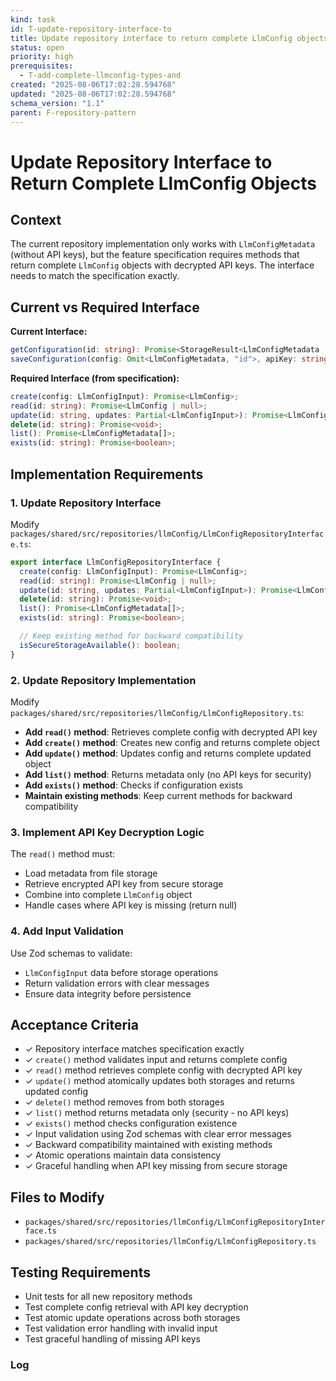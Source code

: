 ```yaml
---
kind: task
id: T-update-repository-interface-to
title: Update repository interface to return complete LlmConfig objects
status: open
priority: high
prerequisites:
  - T-add-complete-llmconfig-types-and
created: "2025-08-06T17:02:28.594768"
updated: "2025-08-06T17:02:28.594768"
schema_version: "1.1"
parent: F-repository-pattern
---
```


# Update Repository Interface to Return Complete LlmConfig Objects

## Context

The current repository implementation only works with `LlmConfigMetadata` (without API keys), but the feature specification requires methods that return complete `LlmConfig` objects with decrypted API keys. The interface needs to match the specification exactly.

## Current vs Required Interface

**Current Interface:**

```typescript
getConfiguration(id: string): Promise<StorageResult<LlmConfigMetadata | null>>;
saveConfiguration(config: Omit<LlmConfigMetadata, "id">, apiKey: string): Promise<StorageResult<string>>;
```

**Required Interface (from specification):**

```typescript
create(config: LlmConfigInput): Promise<LlmConfig>;
read(id: string): Promise<LlmConfig | null>;
update(id: string, updates: Partial<LlmConfigInput>): Promise<LlmConfig>;
delete(id: string): Promise<void>;
list(): Promise<LlmConfigMetadata[]>;
exists(id: string): Promise<boolean>;
```

## Implementation Requirements

### 1. Update Repository Interface

Modify `packages/shared/src/repositories/llmConfig/LlmConfigRepositoryInterface.ts`:

```typescript
export interface LlmConfigRepositoryInterface {
  create(config: LlmConfigInput): Promise<LlmConfig>;
  read(id: string): Promise<LlmConfig | null>;
  update(id: string, updates: Partial<LlmConfigInput>): Promise<LlmConfig>;
  delete(id: string): Promise<void>;
  list(): Promise<LlmConfigMetadata[]>;
  exists(id: string): Promise<boolean>;

  // Keep existing method for backward compatibility
  isSecureStorageAvailable(): boolean;
}
```

### 2. Update Repository Implementation

Modify `packages/shared/src/repositories/llmConfig/LlmConfigRepository.ts`:

- **Add `read()` method**: Retrieves complete config with decrypted API key
- **Add `create()` method**: Creates new config and returns complete object
- **Add `update()` method**: Updates config and returns complete updated object
- **Add `list()` method**: Returns metadata only (no API keys for security)
- **Add `exists()` method**: Checks if configuration exists
- **Maintain existing methods**: Keep current methods for backward compatibility

### 3. Implement API Key Decryption Logic

The `read()` method must:

- Load metadata from file storage
- Retrieve encrypted API key from secure storage
- Combine into complete `LlmConfig` object
- Handle cases where API key is missing (return null)

### 4. Add Input Validation

Use Zod schemas to validate:

- `LlmConfigInput` data before storage operations
- Return validation errors with clear messages
- Ensure data integrity before persistence

## Acceptance Criteria

- ✓ Repository interface matches specification exactly
- ✓ `create()` method validates input and returns complete config
- ✓ `read()` method retrieves complete config with decrypted API key
- ✓ `update()` method atomically updates both storages and returns updated config
- ✓ `delete()` method removes from both storages
- ✓ `list()` method returns metadata only (security - no API keys)
- ✓ `exists()` method checks configuration existence
- ✓ Input validation using Zod schemas with clear error messages
- ✓ Backward compatibility maintained with existing methods
- ✓ Atomic operations maintain data consistency
- ✓ Graceful handling when API key missing from secure storage

## Files to Modify

- `packages/shared/src/repositories/llmConfig/LlmConfigRepositoryInterface.ts`
- `packages/shared/src/repositories/llmConfig/LlmConfigRepository.ts`

## Testing Requirements

- Unit tests for all new repository methods
- Test complete config retrieval with API key decryption
- Test atomic update operations across both storages
- Test validation error handling with invalid input
- Test graceful handling of missing API keys

### Log
